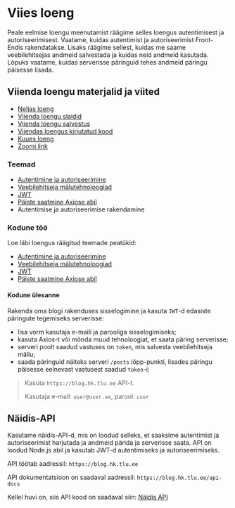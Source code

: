 # Viies loeng

Peale eelmise loengu meenutamist räägime selles loengus autentimisest ja autoriseerimisest. Vaatame, kuidas autentimist ja autoriseerimist Front-Endis rakendatakse. Lisaks räägime sellest, kuidas me saame veebilehitsejas andmeid salvestada ja kuidas neid andmeid kasutada. Lõpuks vaatame, kuidas serverisse päringuid tehes andmeid päringu päisesse lisada.

## Viienda loengu materjalid ja viited

- [Neljas loeng](../Lesson-04/README.md)
- [Viienda loengu slaidid](Slides.md)
- [Viienda loengu salvestus]()
- [Viiendas loengus kirjutatud kood]()
- [Kuues loeng](../Lesson-06/README.md)
- [Zoomi link]()

### Teemad

- [Autentimine ja autoriseerimine](../../../Subjects/Back-End-Frameworks/Topics/Auth/README.md)
- [Veebilehitseja mälutehnoloogiad](../../../Subjects/Front-End-Technologies/Topics/Browser-Memory/README.md)
- [JWT](../../../Subjects/Back-End-Frameworks/Topics/JWT/README.md)
- [Päiste saatmine Axiose abil](../../../Subjects/Front-End-Technologies/Topics/Axios/README.md#päiste-saatmine-axiosega)
- Autentimise ja autoriseerimise rakendamine

### Kodune töö

Loe läbi loengus räägitud teemade peatükid:

- [Autentimine ja autoriseerimine](https://github.com/HK-Mikrokraadid/Veebiarendus/blob/main/Subjects/Back-End-Frameworks/Topics/Auth/README.md)
- [Veebilehitseja mälutehnoloogiad](https://github.com/HK-Mikrokraadid/Veebiarendus/blob/main/Subjects/Front-End-Technologies/Topics/Browser-Memory/README.md)
- [JWT](https://github.com/HK-Mikrokraadid/Veebiarendus/blob/main/Subjects/Back-End-Frameworks/Topics/JWT/README.md)
- [Päiste saatmine Axiose abil](https://github.com/HK-Mikrokraadid/Veebiarendus/blob/main/Subjects/Front-End-Technologies/Topics/Axios/README.md#p%C3%A4iste-saatmine-axiosega)

#### Kodune ülesanne

Rakenda oma blogi rakenduses sisselogimine ja kasuta `JWT`-d edasiste päringute tegemiseks serverisse:

- lisa vorm kasutaja e-maili ja parooliga sisselogimiseks;
- kasuta Axios-t või mõnda muud tehnoloogiat, et saata päring serverisse;
- serveri poolt saadud vastuses on `token`, mis salvesta veebilehitseja mällu;
- saada päringuid näiteks serveri `/posts` lõpp-punkti, lisades päringu päisesse eelnevast vastusest saadud `token`-i;

> Kasuta `https://blog.hk.tlu.ee` API-t.
>
> Kasutaja e-mail: `user@user.ee`, parool: `user`

## Näidis-API

Kasutame näidis-API-d, mis on loodud selleks, et saaksime autentimist ja autoriseerimist harjutada ja andmeid pärida ja serverisse saata. API on loodud Node.js abil ja kasutab JWT-d autentimiseks ja autoriseerimiseks.

API töötab aadressil: `https://blog.hk.tlu.ee`

API dokumentatsioon on saadaval aadressil: `https://blog.hk.tlu.ee/api-docs`

Kellel huvi on, siis API kood on saadaval siin: [Näidis API](https://github.com/HK-Mikrokraadid/Example-API)
